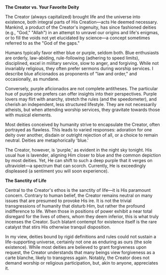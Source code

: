 **The Creator vs. Your Favorite Deity**



The Creator (always capitalized) brought life and the universe into existence, both integral parts of His Creation—acts He deemed necessary. Mankind, a product of the Creator's ingenuity, has since fashioned deities (e.g., "God," "Allah") in an attempt to unravel our origins and life's enigmas, or to fill the voids not yet elucidated by science—a concept sometimes referred to as the "God of the gaps."



Humans typically favor either blue or purple, seldom both. Blue enthusiasts are orderly, law-abiding, rule-following (adhering to speed limits), disciplined, excel in military service, slow to anger, and forgiving. While not invariably religious, they often prefer sermons during worship services. I describe blue aficionados as proponents of "law and order," and occasionally, as mundane.



Conversely, purple aficionados are not complete antitheses. The particular hue of purple one prefers can offer insights into their perspectives. Purple lovers may flirt with anarchy, stretch the rules (and the speedometer), and cherish an independent, less structured lifestyle. They are not necessarily atheists, but when attending worship services, they gravitate towards those with musical elements.



Most deities conceived by humanity strive to encapsulate the Creator, often portrayed as flawless. This leads to varied responses: adoration for one deity over another, disdain or outright rejection of all, or a choice to remain neutral. Deities are metaphorically 'blue.'



The Creator, however, is 'purple,' as evident in the night sky tonight. His usual hue is lavender, aligning Him closer to blue and the common depiction by most deities. Yet, He can shift to such a deep purple that it verges on ultraviolet—a spectrum that can scorch. Currently, He is exceedingly displeased (a sentiment you will soon experience).



**The Sanctity of Life**



Central to the Creator's ethos is the sanctity of life—it is His paramount concern. Contrary to human belief, the Creator remains neutral on many issues that are presumed to provoke His ire. It is not the trivial transgressions of humanity that disturb Him, but rather the profound indifference to life. When those in positions of power exhibit a near total disregard for the lives of others, whom they deem inferior, this is what truly incenses the Creator. Such blatant contempt for existence itself is the rare catalyst that stirs His otherwise tranquil disposition.



In my view, deities bound by rigid definitions and rules could not sustain a life-supporting universe, certainly not one as enduring as ours (the sole existence). While most deities are believed to grant forgiveness upon request, the Creator understands that many beings view forgiveness as a carte blanche, likely to transgress again. Notably, the Creator does not demand worship or religious participation, but, akin to anyone, appreciates it.

